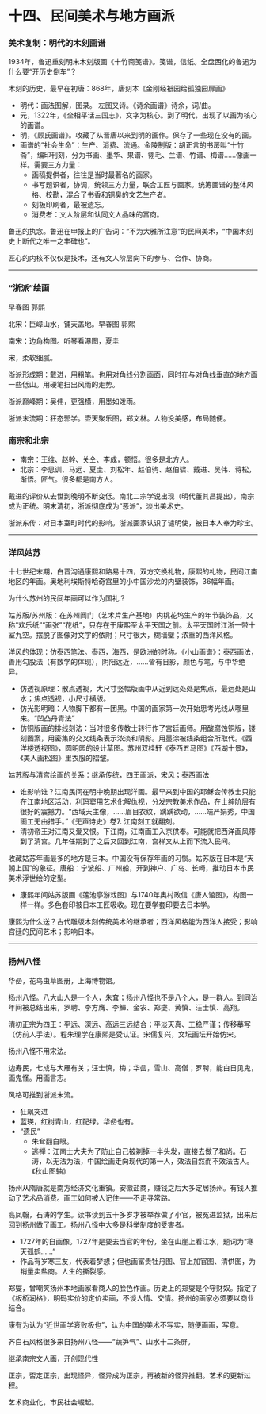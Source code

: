 # 十四、民间美术与地方画派

### 美术复制：明代的木刻画谱

1934年，鲁迅重刻明末木刻版画《十竹斋笺谱》。笺谱，信纸。全盘西化的鲁迅为什么要“开历史倒车”？ 

木刻的历史，最早在初唐：868年，唐刻本《金刚经衹园给孤独园扉画》 

- 明代：画法图解，图录。 左图又诗。《诗余画谱》诗余，词/曲。 
- 元，1322年，《全相平话三国志》，文字为核心。到了明代，出现了以画为核心的画谱。 
- 明，《顾氏画谱》。收藏了从晋唐以来到明的画作。保存了一些现在没有的画。 
- 画谱的“社会生命”：生产、消费、流通。金陵制版：胡正言的书房叫“十竹斋”，编印刊刻，分为书画、墨华、果谱、翎毛、兰谱、竹谱、梅谱……像画一样。需要三方力量： 
  - 画稿提供者，往往是当时最著名的画家。 
  - 书写题识者，协调，统领三方力量，联合工匠与画家。统筹画谱的整体风格、校勘，混合了书香和铜臭的文艺生产者。 
  - 刻板印刷者，最被遗忘。 
  - 消费者：文人阶层和认同文人品味的富商。 

鲁迅的执念。鲁迅在申报上的广告词：“不为大雅所注意”的民间美术，“中国木刻史上断代之唯一之丰碑也”。 

匠心的内核不仅仅是技术，还有文人阶层向下的参与、合作、协商。



------



### “浙派”绘画

早春图 郭熙 

北宋：巨嶂山水，铺天盖地。早春图 郭熙 

南宋：边角构图。听琴看瀑图，夏圭 

宋，柔软细腻。 

浙派形成期：戴进，用粗笔。也用对角线分割画面，同时在与对角线垂直的地方画一些低山。用硬笔扫出风雨的走势。 

浙派巅峰期：吴伟，更强横，用墨如泼雨。 

浙派末流期：狂态邪学。壶天聚乐图，郑文林。人物没美感，布局随便。 

### 南宗和北宗 

- 南宗：王维、赵幹、关仝、李成，顿悟。很多是北方人。
- 北宗：李思训、马远、夏圭、刘松年、赵伯驹、赵伯骕、戴进、吴伟、蒋松，渐悟。匠气。很多都是南方人。 

戴进的评价从去世到晚明不断变低。南北二宗学说出现（明代董其昌提出），南宗成为正统。明末清初，浙派彻底成为“恶派”，淡出美术史。 

浙派东传：对日本室町时代的影响。浙派画家认识了谴明使，被日本人奉为珍宝。 



------



### 洋风姑苏

十七世纪末期，白晋沟通康熙和路易十四，双方交换礼物，康熙的礼物，民间江南地区的年画。奥地利埃斯特哈奇宫里的小中国沙龙的内壁装饰，36幅年画。 

为什么苏州的民间年画可以作为国礼？ 

姑苏版/苏州版：在苏州阊门（艺术片生产基地）内桃花坞生产的年节装饰品，又称“欢乐纸”“画张”“花纸”，只存在于康熙至太平天国之前。太平天国时江浙一带十室九空。摆脱了图像对文字的依附；尺寸很大，糊墙壁；浓重的西洋风格。 

洋风的体现：仿泰西笔法。泰西，海西，是欧洲的时称。《小山画谱》：泰西画法，善用勾股法（有数学的体现），阴阳远近，……皆有日影，颜色与笔，与中华绝异。 

- 仿透视原理：散点透视，大尺寸竖幅版画中从近到远处处是焦点，最远处是山水；焦点透视，小尺寸横版。 
- 仿光影明暗：人物脚下都有一团黑。中国的画家第一次开始思考光线从哪里来。“凹凸丹青法” 
- 仿铜版画的排线刻法：当时很多传教士转行作了宫廷画师。用酸腐蚀铜版，镂刻图案，用密集的交叉线条表示浓淡和阴影。用墨涂被线条组合所取代。《西洋楼透视图》，圆明园的设计草图。苏州双桂轩《泰西五马图》《西湖十景》，《美人画松图》里衣服的褶皱。 

姑苏版与清宫绘画的关系：继承传统，四王画派，宋风；泰西画法 

- 谁影响谁？江南民间在明中晚期出现洋画。最早来到中国的耶稣会传教士只能在江南地区活动，利玛窦用艺术化解仇视，分发宗教美术作品，在士绅阶层有很好的震撼力。“西域天主像，……眉目衣纹，踽踽欲动，……端严娟秀，中国画工无由措手。”《无声诗史》卷7. 江南刻工就翻刻。 
- 清初帝王对江南又爱又恨。下江南，江南画工入京供奉。可能就把西洋画风带到了清宫。几年任期到了之后又回到江南，宫样又从上而下流入民间。 

收藏姑苏年画最多的地方是日本。中国没有保存年画的习惯。姑苏版在日本是“天朝上国”的象征。唐船：宁波船、广州船，开到神户、广岛、长崎，推动日本市民美术浮世绘的定型。 

- 康熙年间姑苏版画《莲池亭游戏图》与1740年奥村政信《唐人馆图》，构图一样一样。多色套印被日本工匠吸收。现在要学套印要去日本学。 

康熙为什么送？古代雕版木刻传统美术的继承者；西洋风格能为西洋人接受；影响宫廷的民间艺术；影响日本。



------



### 扬州八怪 

华嵒，花鸟虫草图册，上海博物馆。 

扬州八怪。八大山人是一个人，朱耷；扬州八怪也不是八个人，是一群人。到同治年间被总结出来，罗聘、李方膺、李鱓、金农、郑燮、黄慎、汪士慎、高翔。 

清初正宗为四王：平远、深远、高远三远结合；平淡天真、工稳严谨；传移摹写（仿前人手法）。程朱理学在康熙是受认证。宋儒复兴，文坛画坛开始仿宋。

扬州八怪不用宋法。 

边寿民，七成与大雁有关；汪士慎，梅；华嵒，雪山、高僧；罗聘，能白日见鬼，画鬼怪。用画言志。 

风格可推到浙派末流。 

- 狂飙突进 
- 蓝瑛，红树青山，红配绿。华嵒也有。 
- “遗民” 
  - 朱耷翻白眼。 
  - 逃禅：江南士大夫为了防止自己被剃掉一半头发，直接去做了和尚。石涛，以无法为法，中国绘画走向现代的第一人，效法自然而不效法古人。《秋山图轴》 

扬州从隋唐就是南方经济文化重镇。安徽盐商，赚钱之后大多定居扬州。有钱人推动了艺术品消费。画工如何被人记住——不走寻常路。 

高凤翰，石涛的学生。读书读到五十多岁才被举荐做了小官，被冤进监狱，出来后回到扬州做了画工。扬州八怪中大多是科举制度的受害者。 

- 1727年的自画像。1727年是要去当官的年份，坐在山崖上看江水，题词为“寒天孤鹤……” 
- 作品有岁寒三友，代表着梦想；但也画富贵牡丹图、官上加官图、清供图，为销量卖盐商。人生的撕裂感。 

郑燮，曾嘲笑扬州本地画家看商人的脸色作画。历史上的郑燮是个守财奴。指定了《板桥润格》，明码实价的定价卖画，不谈人情、交情。扬州的画家必须要以商业结合。 

康有为认为“近世画学衰败极也”，认为中国的美术不写实，随便画画，写意。 

齐白石风格很多来自扬州八怪——“蔬笋气”、山水十二条屏。 

继承南宗文人画，开创现代性 

正宗，否定正宗，出现怪异，怪异成为正宗，再被新的怪异推翻。艺术的更新过程。 

艺术商业化，市民社会崛起。 